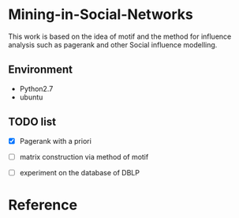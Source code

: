 # Mining-in-Social-Networks

This work is based on the idea of motif and the method for influence analysis such as pagerank and other Social influence modelling.

## Environment

* Python2.7
* ubuntu

## TODO list

- [x] Pagerank with a priori
- [ ] matrix construction via method of motif
- [ ] experiment on the database of DBLP




# Reference

